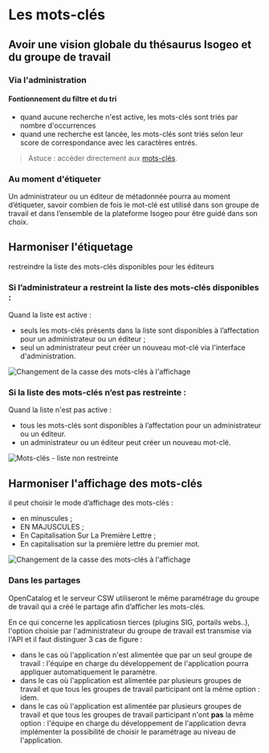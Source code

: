 # Les mots-clés




## Avoir une vision globale du thésaurus Isogeo et du groupe de travail

### Via l'administration

#### Fontionnement du filtre et du tri
* quand aucune recherche n'est active, les mots-clés sont triés par nombre d'occurrences
* quand une recherche est lancée, les mots-clés sont triés selon leur score de correspondance avec les caractères entrés.

> Astuce : accéder directement aux [mots-clés](https://app.isogeo.com/admin/keywords).

### Au moment d'étiqueter

Un administrateur ou un éditeur de métadonnée pourra au moment d’étiqueter, savoir combien de fois le mot-clé est utilisé dans son groupe de travail et dans l’ensemble de la plateforme Isogeo pour être guidé dans son choix.


## Harmoniser l'étiquetage

restreindre la liste des mots-clés disponibles pour les éditeurs

### Si l’administrateur a restreint la liste des mots-clés disponibles :

Quand la liste est active :
* seuls les mots-clés présents dans la liste sont disponibles à l’affectation pour un administrateur ou un éditeur ;
* seul un administrateur peut créer un nouveau mot-clé via l'interface d'administration.

![Changement de la casse des mots-clés à l'affichage](/images/adm_specs_add.gif "Ajouter une nouvelle spécification")

### Si la liste des mots-clés n’est pas restreinte :

Quand la liste n'est pas active :
* tous les mots-clés sont disponibles à l’affectation pour un administrateur ou un éditeur.
* un administrateur ou un éditeur peut créer un nouveau mot-clé.

![Mots-clés - liste non restreinte](/images/adm_specs_add.gif "Créer un nouveau mot-clé quand la liste n'est pas restreinte")

## Harmoniser l'affichage des mots-clés

il peut choisir le mode d’affichage des mots-clés :
* en minuscules ;
* EN MAJUSCULES ;
* En Capitalisation Sur La Première Lettre ;
* En capitalisation sur la première lettre du premier mot.


![Changement de la casse des mots-clés à l'affichage](/images/adm_specs_add.gif "Ajouter une nouvelle spécification")


### Dans les partages


OpenCatalog et le serveur CSW utiliseront le même paramétrage du groupe de travail qui a créé le partage afin d’afficher les mots-clés.

En ce qui concerne les applicatiosn tierces (plugins SIG, portails webs..), l'option choisie par l'administrateur du groupe de travail est transmise via l'API et il faut distinguer 3 cas de figure :
* dans le cas où l'application n'est alimentée que par un seul groupe de travail : l'équipe en charge du développement de l'application pourra appliquer automatiquement le paramètre.
* dans le cas où l'application est alimentée par plusieurs groupes de travail et que tous les groupes de travail participant ont la même option : idem.
* dans le cas où l'application est alimentée par plusieurs groupes de travail et que tous les groupes de travail participant n'ont **pas** la même option : l'équipe en charge du développement de l'application devra implémenter la possibilité de choisir le paramétrage au niveau de l'application.
